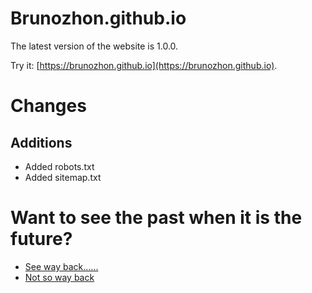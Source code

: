 # Brunozhon.github.io

The latest version of the website is 1.0.0.

Try it: [https://brunozhon.github.io](https://brunozhon.github.io).

# Changes

## Additions

- Added robots.txt
- Added sitemap.txt

# Want to see the past when it is the future?

- [See way back......](https://github.com/Brunozhon/Brunozhon.github.io/commit/b0155677c565a7e03695281948860bb38a5bfda4)
- [Not so way back](https://github.com/Brunozhon/Brunozhon.github.io/commit/27a8ec49d75a6b8bf3cd9cdb50cc298137c65be2)
